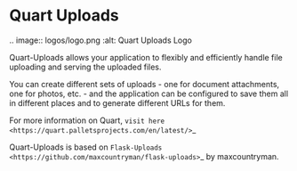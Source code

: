 Quart Uploads
=============

.. image:: logos/logo.png
   :alt: Quart Uploads Logo

Quart-Uploads allows your application to flexibly and efficiently handle file
uploading and serving the uploaded files.

You can create different sets of uploads - one for document attachments, one
for photos, etc. - and the application can be configured to save them all in
different places and to generate different URLs for them.

For more information on Quart, `visit here <https://quart.palletsprojects.com/en/latest/>`_

Quart-Uploads is based on `Flask-Uploads <https://github.com/maxcountryman/flask-uploads>`_ by maxcountryman. 
